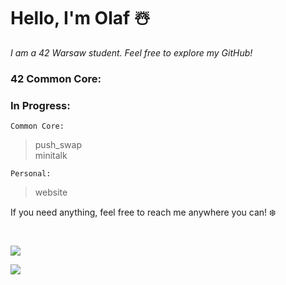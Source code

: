 # Hello, I'm Olaf ☃️
*I am a 42 Warsaw student. Feel free to explore my GitHub!*

### 42 Common Core: 

### In Progress:

`Common Core:`
> push_swap </br>
> minitalk

`Personal:`
> website </br>

If you need anything, feel free to reach me anywhere you can! ❄️
  
#
![](https://github-readme-stats.vercel.app/api/top-langs/?username=0h-laugh&theme=dark&hide_border=true&include_all_commits=false&count_private=false&layout=compact) </br>

[![](https://visitcount.itsvg.in/api?id=0h-laugh&icon=5&color=12)](https://visitcount.itsvg.in)

